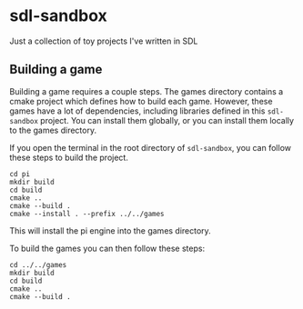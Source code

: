 # sdl-sandbox

Just a collection of toy projects I've written in SDL

## Building a game

Building a game requires a couple steps. The games directory
contains a cmake project which defines how to build each game.
However, these games have a lot of dependencies, including libraries
defined in this `sdl-sandbox` project. You can install them globally,
or you can install them locally to the games directory.

If you open the terminal in the root directory of `sdl-sandbox`,
you can follow these steps to build the project.

```commandline
cd pi
mkdir build
cd build
cmake ..
cmake --build .
cmake --install . --prefix ../../games
```
This will install the pi engine into the games directory.

To build the games you can then follow these steps:
```commandline
cd ../../games
mkdir build
cd build
cmake ..
cmake --build .
```
